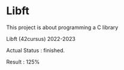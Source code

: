 # Libft
This project is about programming a C library

Libft (42cursus) 2022-2023

Actual Status : finished.

Result : 125%
